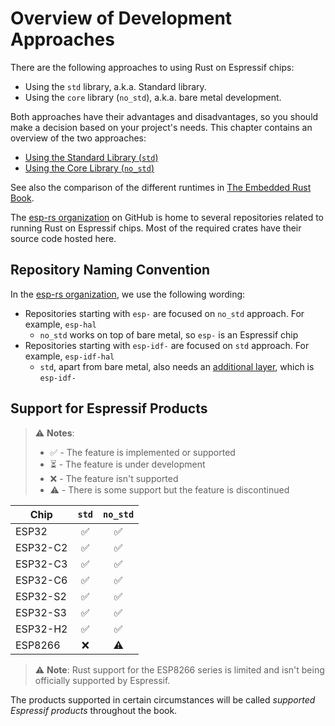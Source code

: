 # Overview of Development Approaches

There are the following approaches to using Rust on Espressif chips:

- Using the `std` library, a.k.a. Standard library.
- Using the `core` library (`no_std`), a.k.a. bare metal development.

Both approaches have their advantages and disadvantages, so you should make a decision based on your project's needs. This chapter contains an overview of the two approaches:

- [Using the Standard Library (`std`)][rust-esp-book-std]
- [Using the Core Library (`no_std`)][rust-esp-book-no-std]

See also the comparison of the different runtimes in [The Embedded Rust Book][embedded-rust-book-intro-std].

The [esp-rs organization] on GitHub is home to several repositories related to running Rust on Espressif chips. Most of the required crates have their source code hosted here.

[rust-esp-book-std]: ./using-the-standard-library.md
[rust-esp-book-no-std]: ./using-the-core-library.md
[embedded-rust-book-intro-std]: https://docs.rust-embedded.org/book/intro/no-std.html#a-no_std-rust-environment
[esp-rs organization]: https://github.com/esp-rs/

## Repository Naming Convention

In the [esp-rs organization], we use the following wording:
- Repositories starting with `esp-` are focused on `no_std` approach. For example, `esp-hal`
  - `no_std` works on top of bare metal, so `esp-` is an Espressif chip
- Repositories starting with `esp-idf-` are focused on `std` approach. For example, `esp-idf-hal`
  - `std`, apart from bare metal, also needs an [additional layer], which is `esp-idf-`

[additional layer]: https://github.com/espressif/esp-idf

## Support for Espressif Products

> ⚠️ **Notes**:
>
> - ✅ - The feature is implemented or supported
> - ⏳ - The feature is under development
> - ❌ - The feature isn't supported
> - ⚠️ - There is some support but the feature is discontinued

| Chip     | `std` | `no_std` |
| -------- | :---: | :------: |
| ESP32    |   ✅   |    ✅     |
| ESP32-C2 |   ✅   |    ✅     |
| ESP32-C3 |   ✅   |    ✅     |
| ESP32-C6 |   ✅   |    ✅     |
| ESP32-S2 |   ✅   |    ✅     |
| ESP32-S3 |   ✅   |    ✅     |
| ESP32-H2 |   ✅   |    ✅     |
| ESP8266  |   ❌   |    ⚠️     |

> ⚠️ **Note**: Rust support for the ESP8266 series is limited and isn't being officially supported by Espressif.

The products supported in certain circumstances will be called _supported Espressif products_ throughout the book.
